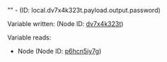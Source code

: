 "" - (ID: local.dv7x4k323t.payload.output.password)

Variable written:
 (Node ID: [dv7x4k323t](../nodes/dv7x4k323t.md))

Variable reads:
* Node (Node ID: [p6hcn5iy7g](../nodes/p6hcn5iy7g.md))

